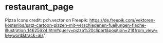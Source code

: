 # restaurant_page


Pizza Icons credit:
pch.vector on Freepik:
https://de.freepik.com/vektoren-kostenlos/satz-cartoon-pizzen-mit-verschiedenen-fuellungen-flache-illustration_14625624.htm#query=pizza%20clipart&position=21&from_view=keyword&track=ais"